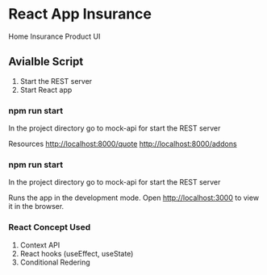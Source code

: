 # React App Insurance

Home Insurance Product UI

## Avialble Script

1. Start the REST server
2. Start React app

### npm run start

In the project directory go to mock-api for start the REST server

Resources
[http://localhost:8000/quote](http://localhost:8000/quote)
[http://localhost:8000/addons](http://localhost:8000/addons)

### npm run start

In the project directory go to mock-api for start the REST server

Runs the app in the development mode.
Open [http://localhost:3000](http://localhost:3000) to view it in the browser.

### React Concept Used

1. Context API
2. React hooks (useEffect, useState)
3. Conditional Redering

